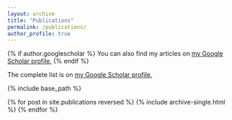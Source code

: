 ```yaml
---
layout: archive
title: "Publications"
permalink: /publications/
author_profile: true
---
```


{% if author.googlescholar %}
  You can also find my articles on <u><a href="{{author.googlescholar}}">my Google Scholar profile</a>.</u>
{% endif %}

The complete list is on <u><a href="{https://scholar.google.com/citations?user=0OkYBPQAAAAJ&hl=en&authuser=1}">my Google Scholar profile</a>.</u>

{% include base_path %}

{% for post in site.publications reversed %}
  {% include archive-single.html %}
{% endfor %}

